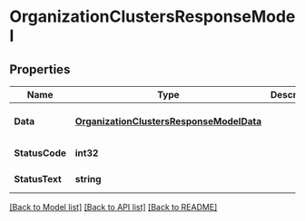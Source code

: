 # OrganizationClustersResponseModel

## Properties
Name | Type | Description | Notes
------------ | ------------- | ------------- | -------------
**Data** | [**OrganizationClustersResponseModelData**](OrganizationClustersResponseModel_data.md) |  | [optional] [default to null]
**StatusCode** | **int32** |  | [default to null]
**StatusText** | **string** |  | [default to null]

[[Back to Model list]](../README.md#documentation-for-models) [[Back to API list]](../README.md#documentation-for-api-endpoints) [[Back to README]](../README.md)


